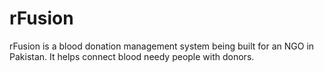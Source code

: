 # rFusion
rFusion is a blood donation management system being built for an NGO in Pakistan. It helps connect blood needy people with donors.

